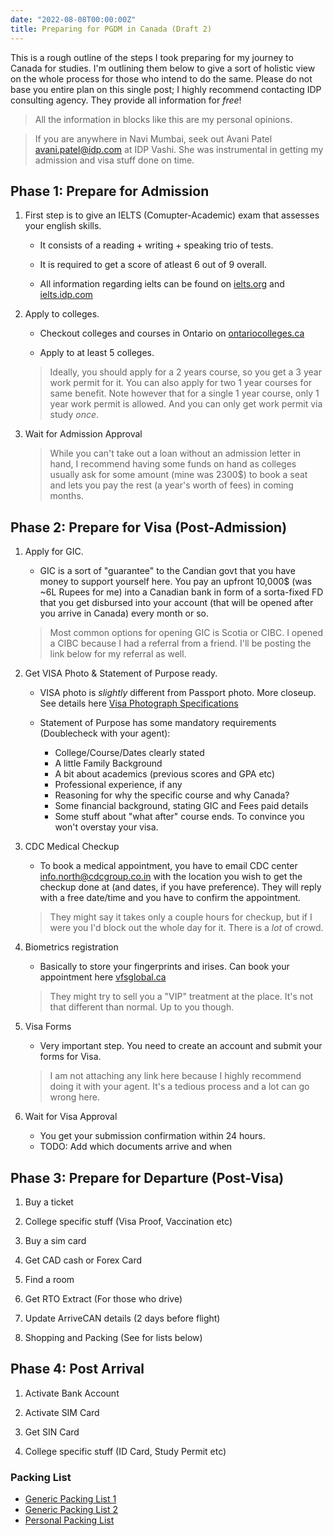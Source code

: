 ```yaml
---
date: "2022-08-08T00:00:00Z"
title: Preparing for PGDM in Canada (Draft 2)
---
```


This is a rough outline of the steps I took preparing for my journey to Canada for studies. I'm outlining them below to give a sort of holistic view on the whole process for those who intend to do the same. Please do not base you entire plan on this single post; I highly recommend contacting IDP consulting agency. They provide all information for _free_!

> All the information in blocks like this are my personal opinions.

> If you are anywhere in Navi Mumbai, seek out Avani Patel <avani.patel@idp.com> at IDP Vashi. She was instrumental in getting my admission and visa stuff done on time.

## Phase 1: Prepare for Admission

1. First step is to give an IELTS (Comupter-Academic) exam that assesses your english skills.

   - It consists of a reading + writing + speaking trio of tests.

   - It is required to get a score of atleast 6 out of 9 overall.

   - All information regarding ielts can be found on [ielts.org](https://www.ielts.org/) and [ielts.idp.com](https://ielts.idp.com/)

1. Apply to colleges.

   - Checkout colleges and courses in Ontario on [ontariocolleges.ca](https://www.ontariocolleges.ca/en/colleges)

   - Apply to at least 5 colleges.

   > Ideally, you should apply for a 2 years course, so you get a 3 year work permit for it. You can also apply for two 1 year courses for same benefit. Note however that for a single 1 year course, only 1 year work permit is allowed. And you can only get work permit via study _once_.

1. Wait for Admission Approval

   > While you can't take out a loan without an admission letter in hand, I recommend having some funds on hand as colleges usually ask for some amount (mine was 2300$) to book a seat and lets you pay the rest (a year's worth of fees) in coming months.

## Phase 2: Prepare for Visa (Post-Admission)

1. Apply for GIC.

   - GIC is a sort of "guarantee" to the Candian govt that you have money to support yourself here. You pay an upfront 10,000$ (was ~6L Rupees for me) into a Canadian bank in form of a sorta-fixed FD that you get disbursed into your account (that will be opened after you arrive in Canada) every month or so.

   > Most common options for opening GIC is Scotia or CIBC. I opened a CIBC because I had a referral from a friend. I'll be posting the link below for my referral as well.

1. Get VISA Photo & Statement of Purpose ready.

   - VISA photo is _slightly_ different from Passport photo. More closeup. See details here [Visa Photograph Specifications](https://www.canada.ca/en/immigration-refugees-citizenship/services/application/application-forms-guides/temporary-resident-visa-application-photograph-specifications.html)

   - Statement of Purpose has some mandatory requirements (Doublecheck with your agent):

     - College/Course/Dates clearly stated
     - A little Family Background
     - A bit about academics (previous scores and GPA etc)
     - Professional experience, if any
     - Reasoning for why the specific course and why Canada?
     - Some financial background, stating GIC and Fees paid details
     - Some stuff about "what after" course ends. To convince you won't overstay your visa.

1. CDC Medical Checkup

   - To book a medical appointment, you have to email CDC center <info.north@cdcgroup.co.in> with the location you wish to get the checkup done at (and dates, if you have preference). They will reply with a free date/time and you have to confirm the appointment.

   > They might say it takes only a couple hours for checkup, but if I were you I'd block out the whole day for it. There is a _lot_ of crowd.

1. Biometrics registration

   - Basically to store your fingerprints and irises. Can book your appointment here [vfsglobal.ca](https://www.vfsglobal.ca/IRCC-AppointmentWave1/)

   > They might try to sell you a "VIP" treatment at the place. It's not that different than normal. Up to you though.

1. Visa Forms

   - Very important step. You need to create an account and submit your forms for Visa.

   > I am not attaching any link here because I highly recommend doing it with your agent. It's a tedious process and a lot can go wrong here.

1. Wait for Visa Approval

   - You get your submission confirmation within 24 hours.
   - TODO: Add which documents arrive and when

## Phase 3: Prepare for Departure (Post-Visa)

1. Buy a ticket

1. College specific stuff (Visa Proof, Vaccination etc)

1. Buy a sim card

1. Get CAD cash or Forex Card

1. Find a room

1. Get RTO Extract (For those who drive)

1. Update ArriveCAN details (2 days before flight)

1. Shopping and Packing (See for lists below)

## Phase 4: Post Arrival

1. Activate Bank Account

1. Activate SIM Card

1. Get SIN Card

1. College specific stuff (ID Card, Study Permit etc)

### Packing List

- [Generic Packing List 1](https://nextcloud.priteshtupe.com/s/iLimMZPn7RYXt6z)
- [Generic Packing List 2](https://nextcloud.priteshtupe.com/s/FEG9NdJ9qaRgnnN)
- [Personal Packing List](https://nextcloud.priteshtupe.com/s/8wMDfK3HapNjxZs)
